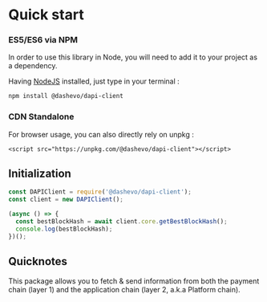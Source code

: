 # Quick start

### ES5/ES6 via NPM

In order to use this library in Node, you will need to add it to your project as a dependency.

Having [NodeJS](https://nodejs.org/) installed, just type in your terminal :

```sh
npm install @dashevo/dapi-client
```

### CDN Standalone

For browser usage, you can also directly rely on unpkg :

```
<script src="https://unpkg.com/@dashevo/dapi-client"></script>
```

## Initialization

```js
const DAPIClient = require('@dashevo/dapi-client');
const client = new DAPIClient();

(async () => {
  const bestBlockHash = await client.core.getBestBlockHash();
  console.log(bestBlockHash);
})();
```

## Quicknotes

This package allows you to fetch & send information from both the payment chain (layer 1) and the application chain (layer 2, a.k.a Platform chain).
